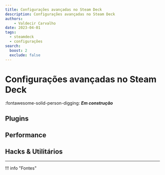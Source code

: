 ```yaml
---
title: Configurações avançadas no Steam Deck 
description: Configurações avançadas no Steam Deck 
authors:
    - Valdecir Carvalho
date: 2023-04-01
tags:
  - steamdeck
  - configurações
search:
  boost: 2
  exclude: false
---
```


# Configurações avançadas no Steam Deck
:fontawesome-solid-person-digging: **_Em construção_**

## Plugins

## Performance

## Hacks & Utilitários


----

!!! info "Fontes"
